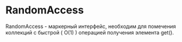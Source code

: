 # RandomAccess

RandomAccess - маркерный интерфейс, необходим для помечения коллекций с быстрой ( O(1) ) операцией получения элемента get().&#x20;
